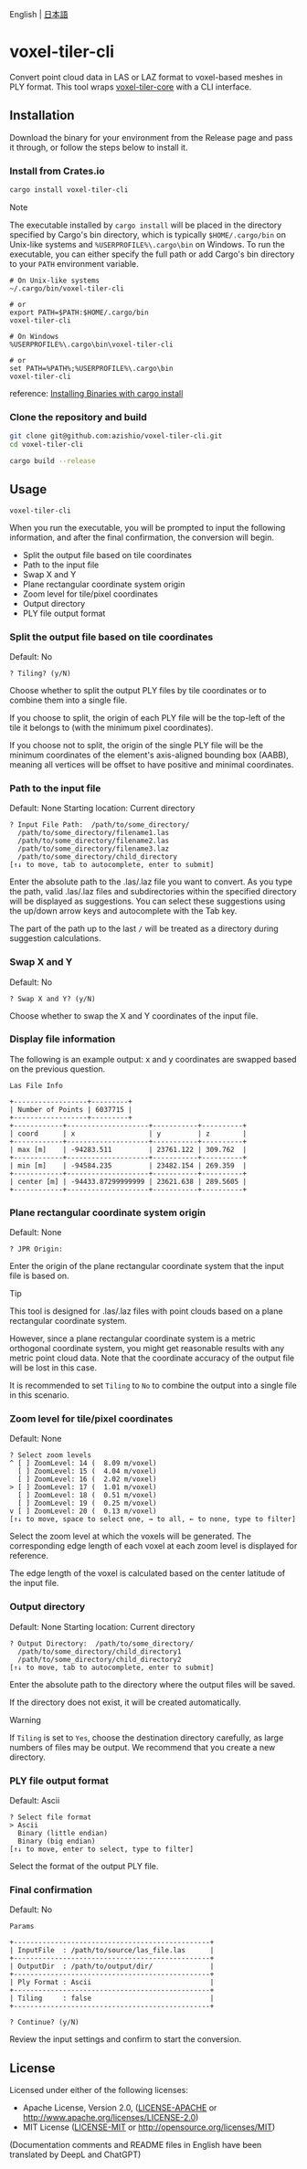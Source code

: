 English | [日本語](README.ja.md)

# voxel-tiler-cli

Convert point cloud data in LAS or LAZ format to voxel-based meshes in PLY format. This tool
wraps [voxel-tiler-core](https://crates.io/crates/voxel-tiler-core) with a CLI interface.

## Installation

Download the binary for your environment from the Release page and pass it through, or follow the steps below to install
it.

### Install from Crates.io

```sh
cargo install voxel-tiler-cli
```

> [!NOTE]
> The executable installed by `cargo install` will be placed in the directory specified by Cargo's bin directory, which
> is typically `$HOME/.cargo/bin` on Unix-like systems and `%USERPROFILE%\.cargo\bin` on Windows.
> To run the executable, you can either specify the full path or add Cargo's bin directory to your `PATH` environment
> variable.
>
> ```shell
> # On Unix-like systems
> ~/.cargo/bin/voxel-tiler-cli
> 
> # or
> export PATH=$PATH:$HOME/.cargo/bin
> voxel-tiler-cli
> 
> # On Windows
> %USERPROFILE%\.cargo\bin\voxel-tiler-cli
> 
> # or
> set PATH=%PATH%;%USERPROFILE%\.cargo\bin
> voxel-tiler-cli
> ```
>
> reference: [Installing Binaries with cargo install](https://doc.rust-lang.org/book/ch14-04-installing-binaries.html)

### Clone the repository and build

```sh
git clone git@github.com:azishio/voxel-tiler-cli.git
cd voxel-tiler-cli

cargo build --release
```

## Usage

```shell
voxel-tiler-cli
```

When you run the executable, you will be prompted to input the following information, and after the final confirmation,
the conversion will begin.

+ Split the output file based on tile coordinates
+ Path to the input file
+ Swap X and Y
+ Plane rectangular coordinate system origin
+ Zoom level for tile/pixel coordinates
+ Output directory
+ PLY file output format

### Split the output file based on tile coordinates

Default: No

```shell
? Tiling? (y/N)
```

Choose whether to split the output PLY files by tile coordinates or to combine them into a single file.

If you choose to split, the origin of each PLY file will be the top-left of the tile it belongs to (with the minimum
pixel coordinates).

If you choose not to split, the origin of the single PLY file will be the minimum coordinates of the element's
axis-aligned bounding box (AABB), meaning all vertices will be offset to have positive and minimal coordinates.

### Path to the input file

Default: None
Starting location: Current directory

```shell
? Input File Path:  /path/to/some_directory/
  /path/to/some_directory/filename1.las
  /path/to/some_directory/filename2.las
  /path/to/some_directory/filename3.laz
  /path/to/some_directory/child_directory  
[↑↓ to move, tab to autocomplete, enter to submit]
```

Enter the absolute path to the .las/.laz file you want to convert. As you type the path, valid .las/.laz files and
subdirectories within the specified directory will be displayed as suggestions. You can select these suggestions using
the up/down arrow keys and autocomplete with the Tab key.

The part of the path up to the last `/` will be treated as a directory during suggestion calculations.

### Swap X and Y

Default: No

```shell
? Swap X and Y? (y/N)
```

Choose whether to swap the X and Y coordinates of the input file.

### Display file information

The following is an example output:
x and y coordinates are swapped based on the previous question.

```shell
Las File Info

+------------------+---------+
| Number of Points | 6037715 |
+------------------+---------+
+------------+--------------------+-----------+----------+
| coord      | x                  | y         | z        |
+------------+--------------------+-----------+----------+
| max [m]    | -94283.511         | 23761.122 | 309.762  |
+------------+--------------------+-----------+----------+
| min [m]    | -94584.235         | 23482.154 | 269.359  |
+------------+--------------------+-----------+----------+
| center [m] | -94433.87299999999 | 23621.638 | 289.5605 |
+------------+--------------------+-----------+----------+
```

### Plane rectangular coordinate system origin

Default: None

```shell
? JPR Origin:  
```

Enter the origin of the plane rectangular coordinate system that the input file is based on.

> [!TIP]
> This tool is designed for .las/.laz files with point clouds based on a plane rectangular coordinate system.
>
> However, since a plane rectangular coordinate system is a metric orthogonal coordinate system, you might get
> reasonable results with any metric point cloud data.
> Note that the coordinate accuracy of the output file will be lost in this case.
>
> It is recommended to set `Tiling` to `No` to combine the output into a single file in this scenario.

### Zoom level for tile/pixel coordinates

Default: None

```shell
? Select zoom levels  
^ [ ] ZoomLevel: 14 (  8.09 m/voxel)
  [ ] ZoomLevel: 15 (  4.04 m/voxel)
  [ ] ZoomLevel: 16 (  2.02 m/voxel)
> [ ] ZoomLevel: 17 (  1.01 m/voxel)
  [ ] ZoomLevel: 18 (  0.51 m/voxel)
  [ ] ZoomLevel: 19 (  0.25 m/voxel)
v [ ] ZoomLevel: 20 (  0.13 m/voxel)
[↑↓ to move, space to select one, → to all, ← to none, type to filter]
```

Select the zoom level at which the voxels will be generated. The corresponding edge length of each voxel at each zoom
level is displayed for reference.

The edge length of the voxel is calculated based on the center latitude of the input file.

### Output directory

Default: None
Starting location: Current directory

```shell
? Output Directory:  /path/to/some_directory/
  /path/to/some_directory/child_directory1
  /path/to/some_directory/child_directory2
[↑↓ to move, tab to autocomplete, enter to submit]
```

Enter the absolute path to the directory where the output files will be saved.

If the directory does not exist, it will be created automatically.

> [!WARNING]
> If `Tiling` is set to `Yes`, choose the destination directory carefully, as large numbers of files may be output.
> We recommend that you create a new directory.

### PLY file output format

Default: Ascii

```shell
? Select file format  
> Ascii
  Binary (little endian)
  Binary (big endian)
[↑↓ to move, enter to select, type to filter]
```

Select the format of the output PLY file.

### Final confirmation

Default: No

```shell
Params

+------------------------------------------------+
| InputFile  : /path/to/source/las_file.las      |
+------------------------------------------------+
| OutputDir  : /path/to/output/dir/              |
+------------------------------------------------+
| Ply Format : Ascii                             |
+------------------------------------------------+
| Tiling     : false                             |
+------------------------------------------------+

? Continue? (y/N)  
```

Review the input settings and confirm to start the conversion.

## License

Licensed under either of the following licenses:

+ Apache License, Version 2.0, ([LICENSE-APACHE](LICENSE-APACHE) or http://www.apache.org/licenses/LICENSE-2.0)
+ MIT License ([LICENSE-MIT](LICENSE-MIT) or http://opensource.org/licenses/MIT)

(Documentation comments and README files in English have been translated by DeepL and ChatGPT)
